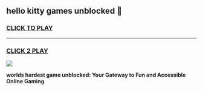 
## hello kitty games unblocked 👋
<h3>
<a href="https://premium.freeplayer.one?title=hello_kitty_games_unblocked&ref=13F">CLICK TO PLAY</a></h3>
<hr>

<h3>
<a href="https://premium.freeplayer.one?title=hello_kitty_games_unblocked&ref=13F">CLICK 2 PLAY</a>
  
</h3>

<a href="https://premium.freeplayer.one?title=hello_kitty_games_unblocked&ref=12F/"><img src="https://clearcache.store/games.png"></a>


**worlds hardest game unblocked: Your Gateway to Fun and Accessible Online Gaming**
